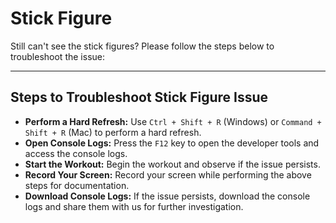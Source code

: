 # Stick Figure

Still can't see the stick figures? Please follow the steps below to troubleshoot the issue:

---

## Steps to Troubleshoot Stick Figure Issue 

- **Perform a Hard Refresh:**  Use `Ctrl + Shift + R` (Windows) or `Command + Shift + R` (Mac) to perform a hard refresh.
- **Open Console Logs:**  Press the `F12` key to open the developer tools and access the console logs.
- **Start the Workout:**  Begin the workout and observe if the issue persists.
- **Record Your Screen:**  Record your screen while performing the above steps for documentation.
- **Download Console Logs:**  If the issue persists, download the console logs and share them with us for further investigation.
